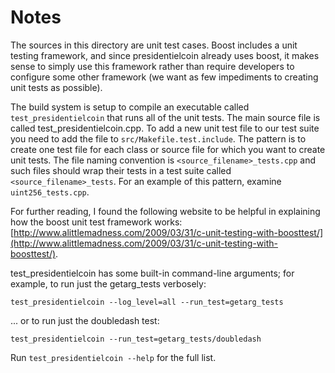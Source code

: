 # Notes
The sources in this directory are unit test cases.  Boost includes a
unit testing framework, and since presidentielcoin already uses boost, it makes
sense to simply use this framework rather than require developers to
configure some other framework (we want as few impediments to creating
unit tests as possible).

The build system is setup to compile an executable called `test_presidentielcoin`
that runs all of the unit tests.  The main source file is called
test_presidentielcoin.cpp. To add a new unit test file to our test suite you need 
to add the file to `src/Makefile.test.include`. The pattern is to create 
one test file for each class or source file for which you want to create 
unit tests.  The file naming convention is `<source_filename>_tests.cpp` 
and such files should wrap their tests in a test suite 
called `<source_filename>_tests`. For an example of this pattern, 
examine `uint256_tests.cpp`.

For further reading, I found the following website to be helpful in
explaining how the boost unit test framework works:
[http://www.alittlemadness.com/2009/03/31/c-unit-testing-with-boosttest/](http://www.alittlemadness.com/2009/03/31/c-unit-testing-with-boosttest/).

test_presidentielcoin has some built-in command-line arguments; for
example, to run just the getarg_tests verbosely:

    test_presidentielcoin --log_level=all --run_test=getarg_tests

... or to run just the doubledash test:

    test_presidentielcoin --run_test=getarg_tests/doubledash

Run `test_presidentielcoin --help` for the full list.

